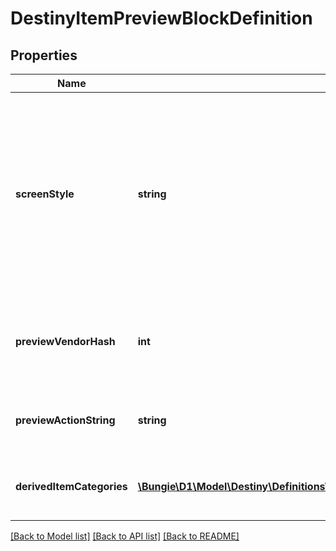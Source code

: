 # DestinyItemPreviewBlockDefinition

## Properties
Name | Type | Description | Notes
------------ | ------------- | ------------- | -------------
**screenStyle** | **string** | A string that the game UI uses as a hint for which detail screen to show for the item. You, too, can leverage this for your own custom screen detail views. Note, however, that these are arbitrarily defined by designers: there&#39;s no guarantees of a fixed, known number of these - so fall back to something reasonable if you don&#39;t recognize it. | [optional] 
**previewVendorHash** | **int** | If the preview data is derived from a fake \&quot;Preview\&quot; Vendor, this will be the hash identifier for the DestinyVendorDefinition of that fake vendor. | [optional] 
**previewActionString** | **string** | If the preview has an associated action (like \&quot;Open\&quot;), this will be the localized string for that action. | [optional] 
**derivedItemCategories** | [**\Bungie\D1\Model\Destiny\Definitions\Items\DestinyDerivedItemCategoryDefinition[]**](DestinyDerivedItemCategoryDefinition.md) | This is a list of the items being previewed, categorized in the same way as they are in the preview UI. | [optional] 

[[Back to Model list]](../README.md#documentation-for-models) [[Back to API list]](../README.md#documentation-for-api-endpoints) [[Back to README]](../README.md)


